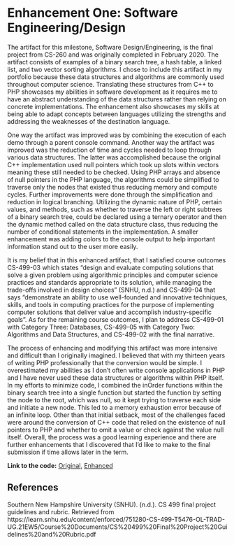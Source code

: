 # Enhancement One: Software Engineering/Design

The artifact for this milestone, Software Design/Engineering, is the final project from CS-260 and was originally completed in February 2020.  The artifact consists of examples of a binary search tree, a hash table, a linked list, and two vector sorting algorithms.  I chose to include this artifact in my portfolio because these data structures and algorithms are commonly used throughout computer science.  Translating these structures from C++ to PHP showcases my abilities in software development as it requires me to have an abstract understanding of the data structures rather than relying on concrete implementations.  The enhancement also showcases my skills at being able to adapt concepts between languages utilizing the strengths and addressing the weaknesses of the destination language.

One way the artifact was improved was by combining the execution of each demo through a parent console command.  Another way the artifact was improved was the reduction of time and cycles needed to loop through various data structures.  The latter was accomplished because the original C++ implementation used null pointers which took up slots within vectors meaning these still needed to be checked.  Using PHP arrays and absence of null pointers in the PHP language, the algorithms could be simplified to traverse only the nodes that existed thus reducing memory and compute cycles.  Further improvements were done through the simplification and reduction in logical branching.  Utilizing the dynamic nature of PHP, certain values, and methods, such as whether to traverse the left or right subtrees of a binary search tree, could be declared using a ternary operator and then the dynamic method called on the data structure class, thus reducing the number of conditional statements in the implementation.  A smaller enhancement was adding colors to the console output to help important information stand out to the user more easily.

It is my belief that in this enhanced artifact, that I satisfied course outcomes CS-499-03 which states “design and evaluate computing solutions that solve a given problem using algorithmic principles and computer science practices and standards appropriate to its solution, while managing the trade-offs involved in design choices” (SNHU, n.d.) and CS-499-04 that says “demonstrate an ability to use well-founded and innovative techniques, skills, and tools in computing practices for the purpose of implementing computer solutions that deliver value and accomplish industry-specific goals”.  As for the remaining course outcomes, I plan to address CS-499-01 with Category Three: Databases, CS-499-05 with Category Two: Algorithms and Data Structures, and CS-499-02 with the final narrative.

The process of enhancing and modifying this artifact was more intensive and difficult than I originally imagined.  I believed that with my thirteen years of writing PHP professionally that the conversion would be simple.  I overestimated my abilities as I don’t often write console applications in PHP and I have never used these data structures or algorithms within PHP itself.  In my efforts to minimize code, I combined the inOrder functions within the binary search tree into a single function but started the function by setting the node to the root, which was null, so it kept trying to traverse each side and initiate a new node.  This led to a memory exhaustion error because of an infinite loop.  Other than that initial setback, most of the challenges faced were around the conversion of C++ code that relied on the existence of null pointers to PHP and whether to omit a value or check against the value null itself.  Overall, the process was a good learning experience and there are further enhancements that I discovered that I’d like to make to the final submission if time allows later in the term.

**Link to the code:** [Original](https://github.com/stevenwadejr/snhu-ePortfolio/tree/gh-pages/project-files/software-engineering-design/original), [Enhanced](https://github.com/stevenwadejr/snhu-ePortfolio/tree/gh-pages/project-files/software-engineering-design/enhanced)


## References

<div class="reference">
Southern New Hampshire University (SNHU). (n.d.). CS 499 final project guidelines and rubric. Retrieved from https://learn.snhu.edu/content/enforced/751280-CS-499-T5476-OL-TRAD-UG.21EW5/Course%20Documents/CS%20499%20Final%20Project%20Guidelines%20and%20Rubric.pdf
</div>
